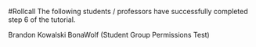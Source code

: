 #Rollcall
The following students / professors have successfully completed step 6 of the tutorial.

Brandon Kowalski
BonaWolf (Student Group Permissions Test)
